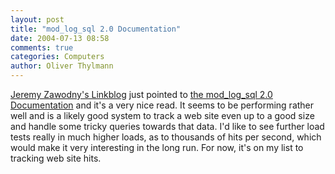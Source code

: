 ```yaml
---
layout: post
title: "mod_log_sql 2.0 Documentation"
date: 2004-07-13 08:58
comments: true
categories: Computers
author: Oliver Thylmann
---
```



[Jeremy Zawodny's Linkblog](http://jeremy.zawodny.com/linkblog/) just pointed to [the  mod_log_sql 2.0 Documentation](http://www.outoforder.cc/projects/apache/mod_log_sql/docs-2.0/) and it's a very nice read. It seems to be performing rather well and is a likely good system to track a web site even up to a good size and handle some tricky queries towards that data. I'd like to see further load tests really in much higher loads, as to thousands of hits per second, which would make it very interesting in the long run. For now, it's on my list to tracking web site hits.


